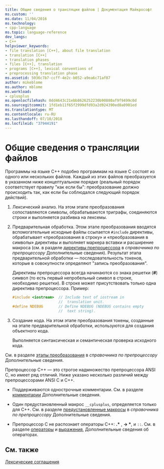 ```yaml
---
title: Общие сведения о трансляции файлов | Документация Майкрософт
ms.custom: ''
ms.date: 11/04/2016
ms.technology:
- cpp-language
ms.topic: language-reference
dev_langs:
- C++
helpviewer_keywords:
- file translation [C++], about file translation
- translation [C++]
- translation phases
- files [C++], translation
- programs [C++], lexical conventions of
- preprocessing translation phase
ms.assetid: 5036c7b7-ccff-4e2c-b052-a9ea6c71af87
author: mikeblome
ms.author: mblome
ms.workload:
- cplusplus
ms.openlocfilehash: 0dd4643c21ebb8626252230b90880af9f9499c0d
ms.sourcegitcommit: 1fd1eb11f65f2999dfd93a2d924390ed0a0901ed
ms.translationtype: MT
ms.contentlocale: ru-RU
ms.lasthandoff: 07/10/2018
ms.locfileid: "37944191"
---
```

# <a name="overview-of-file-translation"></a>Общие сведения о трансляции файлов
Программы на языке C++ подобно программам на языке C состоят из одного или нескольких файлов. Каждый из этих файлов преобразуется в указанном ниже концептуальном порядке (реальный порядок соответствует правилу "как если бы": преобразование должно происходить так, как если бы соблюдался следующий порядок действий).  
  
1. Лексический анализ. На этом этапе преобразования сопоставляются символы, обрабатываются триграфы, соединяются строки и выполняется разбивка на лексемы.  
  
2. Предварительная обработка. Этом этапе преобразования вводятся вспомогательные исходные файлы ссылается `#include` директивы, обрабатывает «преобразования в строку» и «преобразования в символы» директивы и выполняет маркера вставки и расширение макроса (см. в разделе [директивы препроцессора](../preprocessor/preprocessor-directives.md) в *справочника по препроцессору* Дополнительные сведения). Результат этапа предварительной обработки — последовательность токенов, которые в совокупности определяют "запись преобразования".  
  
     Директивы препроцессора всегда начинаются со знака решетки (**#**) символ (то есть первый непробельный символ в строке, необходимо решетки). В строке может присутствовать только одна директива препроцессора. Пример:  
  
    ```cpp 
    #include <iostream>  // Include text of iostream in   
                         //  translation unit.  
    #define NDEBUG       // Define NDEBUG (NDEBUG contains empty   
                         //  text string).  
    ```  
  
3. Создание кода. На этом этапе преобразования токены, созданные на этапе предварительной обработки, используются для создания объектного кода.  
  
     Выполняется синтаксическая и семантическая проверка исходного кода.  
  
 См. в разделе [этапы преобразования](../preprocessor/phases-of-translation.md) в *справочника по препроцессору* Дополнительные сведения.  
  
 Препроцессор C++ — это строгое надмножество препроцессора ANSI C, но имеет ряд отличий. Ниже указано несколько различий между препроцессорами ANSI C и C++.  
  
- Поддерживаются однострочные комментарии. См. в разделе [комментарии](../cpp/comments-cpp.md) Дополнительные сведения.  
  
- Один предустановленный макрос `__cplusplus`, определяется только для C++. См. в разделе [предустановленные макросы](../preprocessor/predefined-macros.md) в *справочника по препроцессору* Дополнительные сведения.  
  
- Препроцессор C не распознает операторы C++: **.\*** , **-> \***, и `::`. См. в разделе [операторы](../cpp/cpp-built-in-operators-precedence-and-associativity.md) и [выражения](../cpp/expressions-cpp.md), Дополнительные сведения об операторах.  
  
## <a name="see-also"></a>См. также  
 [Лексические соглашения](../cpp/lexical-conventions.md)